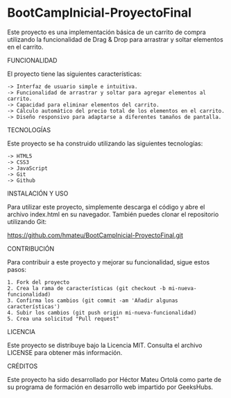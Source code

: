 # BootCampInicial-ProyectoFinal

Este proyecto es una implementación básica de un carrito de compra utilizando la funcionalidad de Drag & Drop para arrastrar y soltar elementos en el carrito.

FUNCIONALIDAD

El proyecto tiene las siguientes características:

    -> Interfaz de usuario simple e intuitiva.
    -> Funcionalidad de arrastrar y soltar para agregar elementos al carrito.
    -> Capacidad para eliminar elementos del carrito.
    -> Cálculo automático del precio total de los elementos en el carrito.
    -> Diseño responsivo para adaptarse a diferentes tamaños de pantalla.


TECNOLOGÍAS

Este proyecto se ha construido utilizando las siguientes tecnologías:

    -> HTML5
    -> CSS3
    -> JavaScript
    -> Git
    -> Github

INSTALACIÓN Y USO

Para utilizar este proyecto, simplemente descarga el código y abre el archivo index.html en su navegador. También puedes clonar el repositorio utilizando Git:

https://github.com/hmateu/BootCampInicial-ProyectoFinal.git


CONTRIBUCIÓN

Para contribuir a este proyecto y mejorar su funcionalidad, sigue estos pasos:

    1. Fork del proyecto
    2. Crea la rama de características (git checkout -b mi-nueva-funcionalidad)
    3. Confirma los cambios (git commit -am 'Añadir algunas características')
    4. Subir los cambios (git push origin mi-nueva-funcionalidad)
    5. Crea una solicitud "Pull request"

LICENCIA

Este proyecto se distribuye bajo la Licencia MIT. Consulta el archivo LICENSE para obtener más información.

CRÉDITOS

Este proyecto ha sido desarrollado por Héctor Mateu Ortolá como parte de su programa de formación en desarrollo web impartido por GeeksHubs.